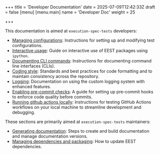 +++
title = 'Developer Documentation'
date = 2025-07-09T12:42:33Z
draft = false
[menu]
  [menu.main]
    name = 'Developer Doc'
    weight = 25

+++

This documentation is aimed at `execution-spec-tests` developers:

- [Managing configurations](./configurations.md): Instructions for setting up and modifying test configurations.
- [Interactive usage](./interactive_usage.md): Guide on interactive use of EEST packages using `ipython`.
- [Documenting CLI commands](./documenting_clis.md): Instructions for documenting command line interfaces (CLIs).
- [Coding style](./coding_style.md): Standards and best practices for code formatting and to maintain consistency across the repository.
- [Logging](./logging.md): Documentation on using the custom logging system with enhanced features.
- [Enabling pre-commit checks](./precommit.md): A guide for setting up pre-commit hooks to enforce code quality before commits.
- [Running github actions locally](./test_actions_locally.md): Instructions for testing GitHub Actions workflows on your local machine to streamline development and debugging.

These sections are primarily aimed at `execution-spec-tests` maintainers:

- [Generating documentation](./docs.md): Steps to create and build documentation and manage documentation versions.
- [Managing dependencies and packaging](./deps_and_packaging.md): How to update EEST dependencies.
